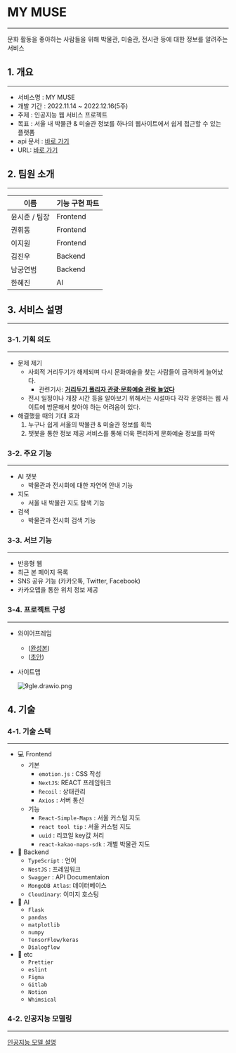 # MY MUSE

---

문화 활동을 좋아하는 사람들을 위해 박물관, 미술관, 전시관 등에 대한 정보를 알려주는 서비스

## 1. 개요

---

- 서비스명 : MY MUSE
- 개발 기간 : 2022.11.14 ~ 2022.12.16(5주)
- 주제 : 인공지능 웹 서비스 프로젝트
- 목표 : 서울 내 박물관 & 미술관 정보를 하나의 웹사이트에서 쉽게 접근할 수 있는 플랫폼
- api 문서 : [바로 가기](https://app.swaggerhub.com/apis-docs/0126kjw/MYMUSE-API/1.0)
- URL: [바로 가기](http://kdt-ai5-team09.elicecoding.com/)

## 2. 팀원 소개

---

| 이름 | 기능 구현 파트 |
| --- | --- |
| 윤시준 / 팀장 | Frontend |
| 권휘동 | Frontend |
| 이지원 | Frontend |
| 김진우 | Backend |
| 남궁연범 | Backend |
| 한혜진 | AI |

## 3. 서비스 설명

---

### 3-1. 기획 의도

---

- 문제 제기
    - 사회적 거리두기가 해제되며 다시 문화예술을 찾는 사람들이 급격하게 늘어났다.
        - 관련기사: **[거리두기 풀리자 관광·문화예술 관람 늘었다](http://www.digitaltoday.co.kr/news/articleView.html?idxno=461766)**
    - 전시 일정이나 개장 시간 등을 알아보기 위해서는 시설마다 각각 운영하는 웹 사이트에 방문해서 찾아야 하는 어려움이 있다.
- 해결했을 때의 기대 효과
    1. 누구나 쉽게 서울의 박물관 & 미술관 정보를 획득
    2. 챗봇을 통한 정보 제공 서비스를 통해 더욱 편리하게 문화예술 정보를 파악

### 3-2. 주요 기능

---

- AI 챗봇
    - 박물관과 전시회에 대한 자연어 안내 기능
- 지도
    - 서울 내 박물관 지도 탐색 기능
- 검색
    - 박물관과 전시회 검색 기능

### 3-3. 서브 기능

---

- 반응형 웹
- 최근 본 페이지 목록
- SNS 공유 기능 (카카오톡, Twitter, Facebook)
- 카카오맵을 통한 위치 정보 제공

### 3-4. 프로젝트 구성

---

- 와이어프레임
    - ([완성본](https://www.figma.com/file/xUpYp3ZPgtP6ADakcWJHIz/%EB%AC%B8%ED%99%94%EC%98%88%EC%88%A0-%EA%B4%80%EA%B4%91-%ED%94%8C%EB%9E%AB%ED%8F%BC?node-id=0%3A1))
    - ([초안](https://www.figma.com/file/f6jBN0vKnA24rsIQpCDbAr/9gle?node-id=0%3A1&t=I6kS7uY0JdM56gkA-0))
- 사이트맵
    
    ![9gle.drawio.png](https://s3-us-west-2.amazonaws.com/secure.notion-static.com/4bc50b94-acd8-4618-8904-78dd91fb6056/9gle.drawio.png)
    

## 4. 기술

### 4-1. 기술 스택

---

- 💻 Frontend
    - 기본
        - `emotion.js` : CSS 작성
        - `NextJS`: REACT 프레임워크
        - `Recoil` : 상태관리
        - `Axios` : 서버 통신
    - 기능
        - `React-Simple-Maps` : 서울 커스텀 지도
        - `react tool tip` : 서울 커스텀 지도
        - `uuid` : 리코일 key값 처리
        - `react-kakao-maps-sdk` : 개별 박물관 지도
- 💾 Backend
    - `TypeScript` : 언어
    - `NestJS` : 프레임워크
    - `Swagger` : API Documentaion
    - `MongoDB Atlas`: 데이터베이스
    - `Cloudinary`: 이미지 호스팅
- 🤖 AI
    - `Flask`
    - `pandas`
    - `matplotlib`
    - `numpy`
    - `TensorFlow/keras`
    - `Dialogflow`
- 🔗 etc
    - `Prettier`
    - `eslint`
    - `Figma`
    - `Gitlab`
    - `Notion`
    - `Whimsical`

### 4-2. 인공지능 모델링

---

[인공지능 모델 설명](https://www.notion.so/ca02ab995123491fbeee783c19f15655)

